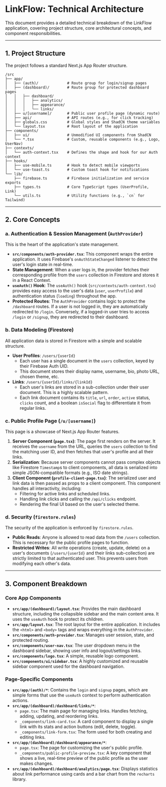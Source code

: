 # LinkFlow: Technical Architecture

This document provides a detailed technical breakdown of the LinkFlow application, covering project structure, core architectural concepts, and component responsibilities.

---

## 1. Project Structure

The project follows a standard Next.js App Router structure.

```
/src
├── app/
│   ├── (auth)/             # Route group for login/signup pages
│   ├── (dashboard)/        # Route group for protected dashboard pages
│   │   ├── dashboard/
│   │   │   ├── analytics/
│   │   │   ├── appearance/
│   │   │   └── links/
│   ├── u/[username]/       # Public user profile page (dynamic route)
│   ├── api/                # API routes (e.g., for click tracking)
│   ├── globals.css         # Global styles and ShadCN theme variables
│   └── layout.tsx          # Root layout of the application
├── components/
│   ├── ui/                 # Unmodified UI components from ShadCN
│   └── *.tsx               # Custom, reusable components (e.g., Logo, UserNav)
├── contexts/
│   └── auth-context.tsx    # Defines the shape and hook for our Auth context
├── hooks/
│   ├── use-mobile.ts       # Hook to detect mobile viewports
│   └── use-toast.ts        # Custom toast hook for notifications
└── lib/
    ├── firebase.ts         # Firebase initialization and service exports
    ├── types.ts            # Core TypeScript types (UserProfile, Link)
    └── utils.ts            # Utility functions (e.g., `cn` for Tailwind)
```

---

## 2. Core Concepts

### a. Authentication & Session Management (`AuthProvider`)

This is the heart of the application's state management.

-   **`src/components/auth-provider.tsx`**: This component wraps the entire application. It uses Firebase's `onAuthStateChanged` listener to detect the user's login state in real-time.
-   **State Management**: When a user logs in, the provider fetches their corresponding profile from the `users` collection in Firestore and stores it in a React Context.
-   **`useAuth()` Hook**: The `useAuth()` hook (`src/contexts/auth-context.tsx`) provides easy access to the user's data (`user`, `userProfile`) and authentication status (`loading`) throughout the app.
-   **Protected Routes**: The `AuthProvider` contains logic to protect the `/dashboard` routes. If a user is not logged in, they are automatically redirected to `/login`. Conversely, if a logged-in user tries to access `/login` or `/signup`, they are redirected to their dashboard.

### b. Data Modeling (Firestore)

All application data is stored in Firestore with a simple and scalable structure.

-   **User Profiles**: `/users/{userId}`
    -   Each user has a single document in the `users` collection, keyed by their Firebase Auth UID.
    -   This document stores their display name, username, bio, photo URL, chosen theme, etc.
-   **Links**: `/users/{userId}/links/{linkId}`
    -   Each user's links are stored in a sub-collection under their user document. This is a highly scalable pattern.
    -   Each link document contains its `title`, `url`, `order`, `active` status, `clicks` count, and a boolean `isSocial` flag to differentiate it from regular links.

### c. Public Profile Page (`/u/[username]`)

This page is a showcase of Next.js App Router features.

1.  **Server Component (`page.tsx`)**: The page first renders on the server. It receives the `username` from the URL, queries the `users` collection to find the matching user ID, and then fetches that user's profile and all their links.
2.  **Serialization**: Because server components cannot pass complex objects like Firestore `Timestamp`s to client components, all data is serialized into simple JSON-compatible formats (e.g., ISO date strings).
3.  **Client Component (`profile-client-page.tsx`)**: The serialized user and link data is then passed as props to a client component. This component handles all interactivity, including:
    *   Filtering for active links and scheduled links.
    *   Handling link clicks and calling the `/api/clicks` endpoint.
    *   Rendering the final UI based on the user's selected theme.

### d. Security (`firestore.rules`)

The security of the application is enforced by `firestore.rules`.

-   **Public Reads**: Anyone is allowed to read data from the `/users` collection. This is necessary for the public profile pages to function.
-   **Restricted Writes**: All write operations (create, update, delete) on a user's documents (`/users/{userId}` and their links sub-collection) are strictly limited to that authenticated user. This prevents users from modifying each other's data.

---

## 3. Component Breakdown

### Core App Components

-   **`src/app/(dashboard)/layout.tsx`**: Provides the main dashboard structure, including the collapsible sidebar and the main content area. It uses the `useAuth` hook to protect its children.
-   **`src/app/layout.tsx`**: The root layout for the entire application. It includes the `<html>` and `<body>` tags and wraps everything in the `AuthProvider`.
-   **`src/components/auth-provider.tsx`**: Manages user session, state, and protected routing.
-   **`src/components/user-nav.tsx`**: The user dropdown menu in the dashboard sidebar, showing user info and logout/settings links.
-   **`src/components/logo.tsx`**: A simple, reusable logo component.
-   **`src/components/ui/sidebar.tsx`**: A highly customized and reusable sidebar component used for the dashboard navigation.

### Page-Specific Components

-   **`src/app/(auth)/*`**: Contains the `login` and `signup` pages, which are simple forms that use the `useAuth` context to perform authentication actions.
-   **`src/app/(dashboard)/dashboard/links/*`**:
    -   `page.tsx`: The main page for managing links. Handles fetching, adding, updating, and reordering links.
    -   `_components/link-card.tsx`: A card component to display a single link with its stats and action buttons (edit, delete, toggle).
    -   `_components/link-form.tsx`: The form used for both creating and editing links.
-   **`src/app/(dashboard)/dashboard/appearance/*`**:
    -   `page.tsx`: The page for customizing the user's public profile.
    -   `_components/public-profile-preview.tsx`: A key component that shows a live, real-time preview of the public profile as the user makes changes.
-   **`src/app/(dashboard)/dashboard/analytics/page.tsx`**: Displays statistics about link performance using cards and a bar chart from the `recharts` library.
